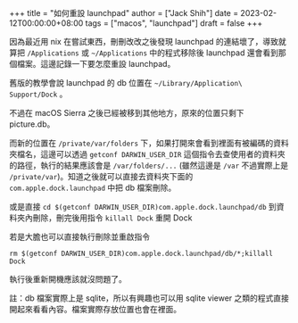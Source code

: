 +++
title = "如何重設 launchpad"
author = ["Jack Shih"]
date = 2023-02-12T00:00:00+08:00
tags = ["macos", "launchpad"]
draft = false
+++

因為最近用 nix 在嘗試東西，刪刪改改之後發現 launchpad 的連結壞了，導致就算把 `/Applications` 或 `~/Applications` 中的程式移除後 launchpad 還會看到那個檔案。這邊記錄一下要怎麼重設 launchpad。

舊版的教學會說 launchpad 的 db 位置在 `~/Library/Application\ Support/Dock` 。

不過在 macOS Sierra 之後已經被移到其他地方，原來的位置只剩下 picture.db。

而新的位置在 `/private/var/folders` 下，如果打開來會看到裡面有被編碼的資料夾檔名，這邊可以透過 `getconf DARWIN_USER_DIR` 這個指令去查使用者的資料夾的路徑，執行的結果應該會是 `/var/folders/...` (雖然這邊是 `/var` 不過實際上是 `/private/var`)。知道之後就可以直接去資料夾下面的 `com.apple.dock.launchpad` 中把 db 檔案刪除。

或是直接 `cd $(getconf DARWIN_USER_DIR)com.apple.dock.launchpad/db` 到資料夾內刪除，刪完後用指令 `killall Dock` 重開 Dock

若是大膽也可以直接執行刪除並重啟指令

```shell
rm $(getconf DARWIN_USER_DIR)com.apple.dock.launchpad/db/*;killall Dock
```

執行後重新開機應該就沒問題了。

註：db 檔案實際上是 sqlite，所以有興趣也可以用 sqlite viewer 之類的程式直接開起來看看內容。檔案實際存放位置也會在裡面。
